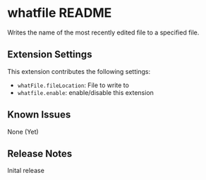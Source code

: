 # whatfile README

Writes the name of the most recently edited file to a specified file.

## Extension Settings

This extension contributes the following settings:

* `whatFile.fileLocation`: File to write to
* `whatfile.enable`: enable/disable this extension

## Known Issues

None (Yet)

## Release Notes

Inital release
